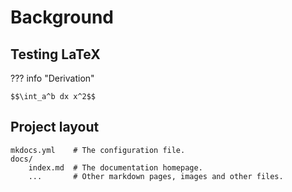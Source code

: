 # Background

## Testing LaTeX

??? info "Derivation"

	$$\int_a^b dx x^2$$

## Project layout

    mkdocs.yml    # The configuration file.
    docs/
        index.md  # The documentation homepage.
        ...       # Other markdown pages, images and other files.
